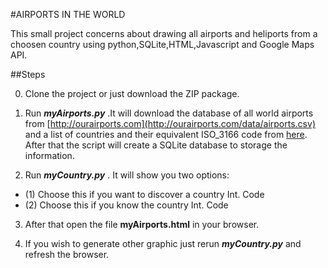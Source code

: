 #AIRPORTS IN THE WORLD

This small project concerns about drawing all airports and heliports from a choosen country  using python,SQLite,HTML,Javascript and Google Maps API.

##Steps

0. Clone the project or just download the ZIP package.

1. Run **_myAirports.py_** .It will download the database of all world airports from 
[http://ourairports.com](http://ourairports.com/data/airports.csv) and a list of countries and their equivalent ISO_3166 code from [here](https://commondatastorage.googleapis.com/ckannet-storage/2011-11-25T132653/iso_3166_2_countries.csv). After that the script will create a SQLite database to storage the information.

2. Run **_myCountry.py_** . It will show you two options:
  * (1) Choose this if you want to discover a country Int. Code
  * (2) Choose this if you know the country Int. Code

3. After that open the file **myAirports.html** in your browser.

4. If you wish to generate other graphic just rerun **_myCountry.py_** and refresh the browser.

